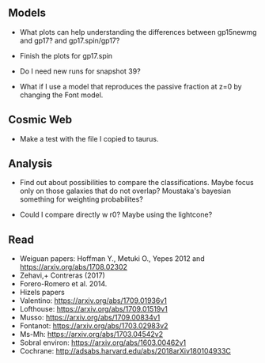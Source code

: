 
## Models ##

* What plots can help understanding the differences between gp15newmg and gp17? and gp17.spin/gp17?

* Finish the plots for gp17.spin

* Do I need new runs for snapshot 39?

* What if I use a model that reproduces the passive fraction at z=0 by changing the Font model.

## Cosmic Web ##

* Make a test with the file I copied to taurus.


## Analysis ##

* Find out about possibilities to compare the classifications. Maybe focus only on those galaxies that do not overlap? Moustaka's bayesian something for weighting probabilites?

* Could I compare directly w r0? Maybe using the lightcone?

## Read ##
* Weiguan papers: Hoffman Y., Metuki O., Yepes 2012 and https://arxiv.org/abs/1708.02302
* Zehavi,+ Contreras (2017)
* Forero-Romero et al. 2014.
* Hizels papers
* Valentino: https://arxiv.org/abs/1709.01936v1
* Lofthouse: https://arxiv.org/abs/1709.01519v1
* Musso: https://arxiv.org/abs/1709.00834v1
* Fontanot: https://arxiv.org/abs/1703.02983v2
* Ms-Mh: https://arxiv.org/abs/1703.04542v2
* Sobral environ: https://arxiv.org/abs/1603.00462v1
* Cochrane: http://adsabs.harvard.edu/abs/2018arXiv180104933C